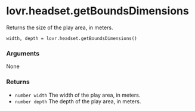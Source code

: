 <!--
category: reference
-->

lovr.headset.getBoundsDimensions
===

Returns the size of the play area, in meters.

    width, depth = lovr.headset.getBoundsDimensions()

### Arguments

None

### Returns

- `number width` The width of the play area, in meters.
- `number depth` The depth of the play area, in meters.
